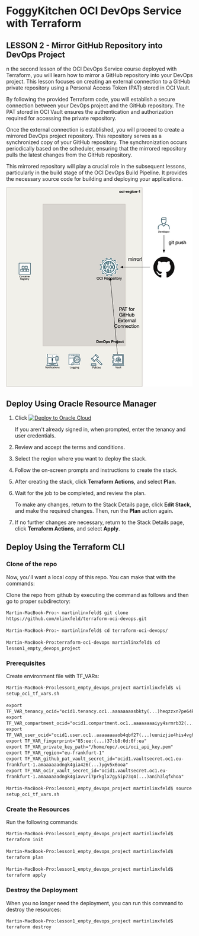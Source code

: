 # FoggyKitchen OCI DevOps Service with Terraform 

## LESSON 2 - Mirror GitHub Repository into DevOps Project

n the second lesson of the OCI DevOps Service course deployed with Terraform, you will learn how to mirror a GitHub repository into your DevOps project. This lesson focuses on creating an external connection to a GitHub private repository using a Personal Access Token (PAT) stored in OCI Vault.

By following the provided Terraform code, you will establish a secure connection between your DevOps project and the GitHub repository. The PAT stored in OCI Vault ensures the authentication and authorization required for accessing the private repository.

Once the external connection is established, you will proceed to create a mirrored DevOps project repository. This repository serves as a synchronized copy of your GitHub repository. The synchronization occurs periodically based on the scheduler, ensuring that the mirrored repository pulls the latest changes from the GitHub repository.

This mirrored repository will play a crucial role in the subsequent lessons, particularly in the build stage of the OCI DevOps Build Pipeline. It provides the necessary source code for building and deploying your applications.

![](terraform-oci-devops-lesson2.png)

## Deploy Using Oracle Resource Manager

1. Click [![Deploy to Oracle Cloud](https://oci-resourcemanager-plugin.plugins.oci.oraclecloud.com/latest/deploy-to-oracle-cloud.svg)](https://cloud.oracle.com/resourcemanager/stacks/create?region=home&zipUrl=https://github.com/mlinxfeld/terraform-oci-devops/releases/latest/download/terraform-oci-devops-lesson2.zip)

    If you aren't already signed in, when prompted, enter the tenancy and user credentials.

2. Review and accept the terms and conditions.

3. Select the region where you want to deploy the stack.

4. Follow the on-screen prompts and instructions to create the stack.

5. After creating the stack, click **Terraform Actions**, and select **Plan**.

6. Wait for the job to be completed, and review the plan.

    To make any changes, return to the Stack Details page, click **Edit Stack**, and make the required changes. Then, run the **Plan** action again.

7. If no further changes are necessary, return to the Stack Details page, click **Terraform Actions**, and select **Apply**. 

## Deploy Using the Terraform CLI

### Clone of the repo
Now, you'll want a local copy of this repo. You can make that with the commands:

Clone the repo from github by executing the command as follows and then go to proper subdirectory:

```
Martin-MacBook-Pro:~ martinlinxfeld$ git clone https://github.com/mlinxfeld/terraform-oci-devops.git

Martin-MacBook-Pro:~ martinlinxfeld$ cd terraform-oci-devops/

Martin-MacBook-Pro:terraform-oci-devops martinlinxfeld$ cd lesson1_empty_devops_project

```

### Prerequisites
Create environment file with TF_VARs:

```
Martin-MacBook-Pro:lesson1_empty_devops_project martinlinxfeld$ vi setup_oci_tf_vars.sh

export TF_VAR_tenancy_ocid="ocid1.tenancy.oc1..aaaaaaaasbkty(...)heqzzxn7pe64ksbia"
export TF_VAR_compartment_ocid="ocid1.compartment.oc1..aaaaaaaaiyy4srmrb32(...)ytywiucgbcp5ext6e4ahjewa"
export TF_VAR_user_ocid="ocid1.user.oc1..aaaaaaaaob4qbf27(...)uunizjie4his4vgh3jx5jxa"
export TF_VAR_fingerprint="85:ee:(...)37:b8:0d:0f:ea"
export TF_VAR_private_key_path="/home/opc/.oci/oci_api_key.pem"
export TF_VAR_region="eu-frankfurt-1"
export TF_VAR_github_pat_vault_secret_id="ocid1.vaultsecret.oc1.eu-frankfurt-1.amaaaaaadngk4gia426(...)ygv5x6ooa"
export TF_VAR_ocir_vault_secret_id="ocid1.vaultsecret.oc1.eu-frankfurt-1.amaaaaaadngk4giavvri7prkglx7gy5ip73q4(...)anih3lqfxhoa"

Martin-MacBook-Pro:lesson1_empty_devops_project martinlinxfeld$ source setup_oci_tf_vars.sh
```

### Create the Resources
Run the following commands:

```
Martin-MacBook-Pro:lesson1_empty_devops_project martinlinxfeld$ terraform init
    
Martin-MacBook-Pro:lesson1_empty_devops_project martinlinxfeld$ terraform plan

Martin-MacBook-Pro:lesson1_empty_devops_project martinlinxfeld$ terraform apply
```

### Destroy the Deployment
When you no longer need the deployment, you can run this command to destroy the resources:

```
Martin-MacBook-Pro:lesson1_empty_devops_project martinlinxfeld$ terraform destroy
```

